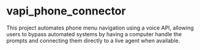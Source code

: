 # vapi_phone_connector
This project automates phone menu navigation using a voice API, allowing users to bypass automated systems by having a computer handle the prompts and connecting them directly to a live agent when available.

